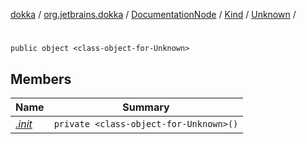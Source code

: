 [dokka](../../../../../index.md) / [org.jetbrains.dokka](../../../../index.md) / [DocumentationNode](../../../index.md) / [Kind](../../index.md) / [Unknown](../index.md) / [<class-object-for-Unknown>](index.md)

# <class-object-for-Unknown>

```
public object <class-object-for-Unknown>
```
## Members
| Name | Summary |
|------|---------|
|[*.init*](_init_.md)|`private <class-object-for-Unknown>()`<br>|
